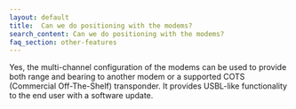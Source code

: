 ```yaml
---
layout: default
title:  Can we do positioning with the modems?
search_content: Can we do positioning with the modems?
faq_section: other-features
---
```


Yes, the multi-channel configuration of the modems can be used to provide both range and bearing to another modem or a supported COTS (Commercial Off-The-Shelf) transponder. It provides USBL-like functionality to the end user with a software update.